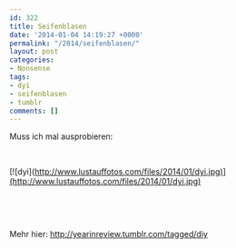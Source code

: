 ```yaml
---
id: 322
title: Seifenblasen
date: '2014-01-04 14:19:27 +0000'
permalink: "/2014/seifenblasen/"
layout: post
categories:
- Nonsense
tags:
- dyi
- seifenblasen
- tumblr
comments: []
---
```

Muss ich mal ausprobieren:

&nbsp;

[![dyi](<http://www.lustauffotos.com/files/2014/01/dyi.jpg)](http://www.lustauffotos.com/files/2014/01/dyi.jpg)>

&nbsp;

&nbsp;

Mehr hier:&nbsp;<http://yearinreview.tumblr.com/tagged/diy>